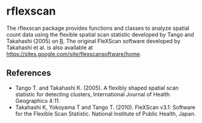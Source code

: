# rflexscan
The rflexscan package provides functions and classes to analyze spatial count data using the flexible spatial scan statistic developed by Tango and Takahashi (2005) on [R](https://www.r-project.org/). The original FleXScan software developed by Takahashi et al. is also available at https://sites.google.com/site/flexscansoftware/home.

## References
 * Tango T. and Takahashi K. (2005). A flexibly shaped spatial scan statistic for detecting clusters, International Journal of Health Geographics 4:11.
 * Takahashi K, Yokoyama T and Tango T. (2010). FleXScan v3.1: Software for the Flexible Scan Statistic. National Institute of Public Health, Japan.
